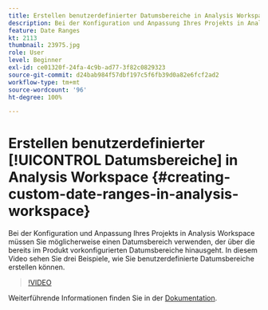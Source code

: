 ```yaml
---
title: Erstellen benutzerdefinierter Datumsbereiche in Analysis Workspace
description: Bei der Konfiguration und Anpassung Ihres Projekts in Analysis Workspace müssen Sie möglicherweise einen Datumsbereich verwenden, der über die bereits im Produkt vorkonfigurierten Datumsbereiche hinausgeht. In diesem Video sehen Sie drei Beispiele, wie Sie benutzerdefinierte Datumsbereiche erstellen können.
feature: Date Ranges
kt: 2113
thumbnail: 23975.jpg
role: User
level: Beginner
exl-id: ce01320f-24fa-4c9b-ad77-3f82c0829323
source-git-commit: d24bab984f57dbf197c5f6fb39d0a82e6fcf2ad2
workflow-type: tm+mt
source-wordcount: '96'
ht-degree: 100%

---
```


# Erstellen benutzerdefinierter [!UICONTROL Datumsbereiche] in Analysis Workspace {#creating-custom-date-ranges-in-analysis-workspace}

Bei der Konfiguration und Anpassung Ihres Projekts in Analysis Workspace müssen Sie möglicherweise einen Datumsbereich verwenden, der über die bereits im Produkt vorkonfigurierten Datumsbereiche hinausgeht. In diesem Video sehen Sie drei Beispiele, wie Sie benutzerdefinierte Datumsbereiche erstellen können.

>[!VIDEO](https://video.tv.adobe.com/v/327421/?quality=12&learn=on&captions=ger)

Weiterführende Informationen finden Sie in der [Dokumentation](https://experienceleague.adobe.com/docs/analytics/analyze/analysis-workspace/components/calendar-date-ranges/custom-date-ranges.html?lang=de).
